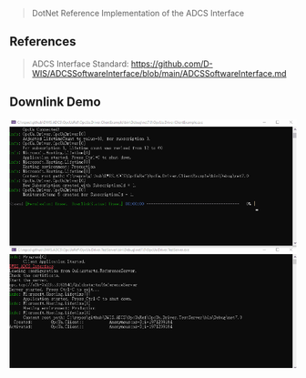 > DotNet Reference Implementation of the ADCS Interface


## References

> ADCS Interface Standard: https://github.com/D-WIS/ADCSSoftwareInterface/blob/main/ADCSSoftwareInterface.md

## Downlink Demo
![](./doc/DownlinkDemo.gif)